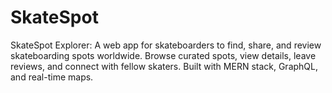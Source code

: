 # SkateSpot
SkateSpot Explorer: A web app for skateboarders to find, share, and review skateboarding spots worldwide. Browse curated spots, view details, leave reviews, and connect with fellow skaters. Built with MERN stack, GraphQL, and real-time maps.
